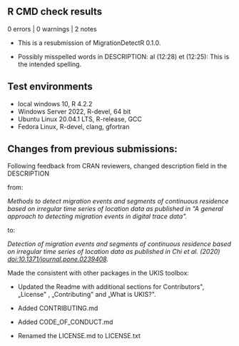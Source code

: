 ## R CMD check results

0 errors \| 0 warnings \| 2 notes

-   This is a resubmission of MigrationDetectR 0.1.0.

-   Possibly misspelled words in DESCRIPTION: al (12:28) et (12:25):
This is the intended spelling.

## Test environments

-   local windows 10, R 4.2.2
-   Windows Server 2022, R-devel, 64 bit
-   Ubuntu Linux 20.04.1 LTS, R-release, GCC
-   Fedora Linux, R-devel, clang, gfortran

## Changes from previous submissions:

Following feedback from CRAN reviewers, changed description field in the DESCRIPTION

from:

*Methods to detect migration events and segments of continuous residence based on irregular time series of location data as published in "A general approach to detecting migration events in digital trace data".*

to:

*Detection of migration events and segments of continuous residence based on irregular time series of location data as published in Chi et al. (2020) <doi:10.1371/journal.pone.0239408>.*

Made the consistent with other packages in the UKIS toolbox:

-   Updated the Readme with additional sections for Contributors", „License" , „Contributing" and „What is UKIS?".

-   Added CONTRIBUTING.md

-   Added CODE_OF_CONDUCT.md

-   Renamed the LICENSE.md to LICENSE.txt
